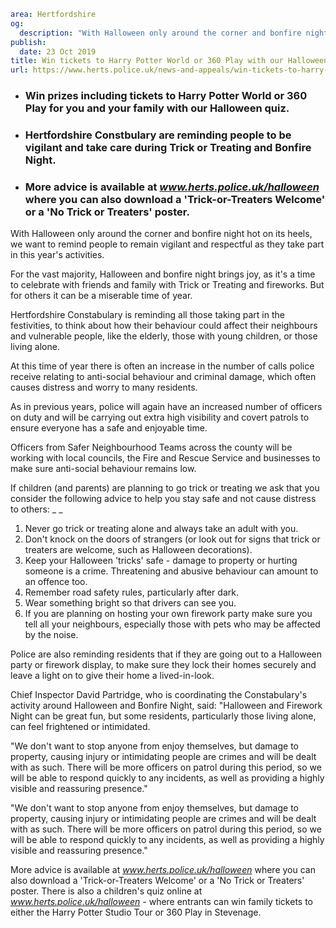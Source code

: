 ```yaml
area: Hertfordshire
og:
  description: "With Halloween only around the corner and bonfire night hot on its heels, we want to remind people to remain vigilant and respectful as they take part in this year\u2019s activities."
publish:
  date: 23 Oct 2019
title: Win tickets to Harry Potter World or 360 Play with our Halloween quiz
url: https://www.herts.police.uk/news-and-appeals/win-tickets-to-harry-potter-world-with-our-halloween-quiz-0904
```

* ### Win prizes including tickets to Harry Potter World or 360 Play for you and your family with our Halloween quiz.

 * ### Hertfordshire Constbulary are reminding people to be vigilant and take care during Trick or Treating and Bonfire Night.

 * ### More advice is available at _www.herts.police.uk/halloween_ where you can also download a 'Trick-or-Treaters Welcome' or a 'No Trick or Treaters' poster.

With Halloween only around the corner and bonfire night hot on its heels, we want to remind people to remain vigilant and respectful as they take part in this year's activities.

For the vast majority, Halloween and bonfire night brings joy, as it's a time to celebrate with friends and family with Trick or Treating and fireworks. But for others it can be a miserable time of year.

Hertfordshire Constabulary is reminding all those taking part in the festivities, to think about how their behaviour could affect their neighbours and vulnerable people, like the elderly, those with young children, or those living alone.

At this time of year there is often an increase in the number of calls police receive relating to anti-social behaviour and criminal damage, which often causes distress and worry to many residents.

As in previous years, police will again have an increased number of officers on duty and will be carrying out extra high visibility and covert patrols to ensure everyone has a safe and enjoyable time.

Officers from Safer Neighbourhood Teams across the county will be working with local councils, the Fire and Rescue Service and businesses to make sure anti-social behaviour remains low.

If children (and parents) are planning to go trick or treating we ask that you consider the following advice to help you stay safe and not cause distress to others: _ _

 1. Never go trick or treating alone and always take an adult with you.
 2. Don't knock on the doors of strangers (or look out for signs that trick or treaters are welcome, such as Halloween decorations).
 3. Keep your Halloween 'tricks' safe - damage to property or hurting someone is a crime. Threatening and abusive behaviour can amount to an offence too.
 4. Remember road safety rules, particularly after dark.
 5. Wear something bright so that drivers can see you.
 6. If you are planning on hosting your own firework party make sure you tell all your neighbours, especially those with pets who may be affected by the noise.

Police are also reminding residents that if they are going out to a Halloween party or firework display, to make sure they lock their homes securely and leave a light on to give their home a lived-in-look.

Chief Inspector David Partridge, who is coordinating the Constabulary's activity around Halloween and Bonfire Night, said: "Halloween and Firework Night can be great fun, but some residents, particularly those living alone, can feel frightened or intimidated.

"We don't want to stop anyone from enjoy themselves, but damage to property, causing injury or intimidating people are crimes and will be dealt with as such. There will be more officers on patrol during this period, so we will be able to respond quickly to any incidents, as well as providing a highly visible and reassuring presence."

"We don't want to stop anyone from enjoy themselves, but damage to property, causing injury or intimidating people are crimes and will be dealt with as such. There will be more officers on patrol during this period, so we will be able to respond quickly to any incidents, as well as providing a highly visible and reassuring presence."

More advice is available at _www.herts.police.uk/halloween_ where you can also download a 'Trick-or-Treaters Welcome' or a 'No Trick or Treaters' poster. There is also a children's quiz online at _www.herts.police.uk/halloween_ - where entrants can win family tickets to either the Harry Potter Studio Tour or 360 Play in Stevenage.
